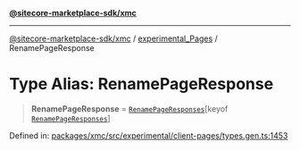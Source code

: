 [**@sitecore-marketplace-sdk/xmc**](../../../../README.md)

***

[@sitecore-marketplace-sdk/xmc](../../../../README.md) / [experimental\_Pages](../README.md) / RenamePageResponse

# Type Alias: RenamePageResponse

> **RenamePageResponse** = [`RenamePageResponses`](RenamePageResponses.md)\[keyof [`RenamePageResponses`](RenamePageResponses.md)\]

Defined in: [packages/xmc/src/experimental/client-pages/types.gen.ts:1453](https://github.com/Sitecore/marketplace-sdk/blob/main/packages/xmc/src/experimental/client-pages/types.gen.ts#L1453)
